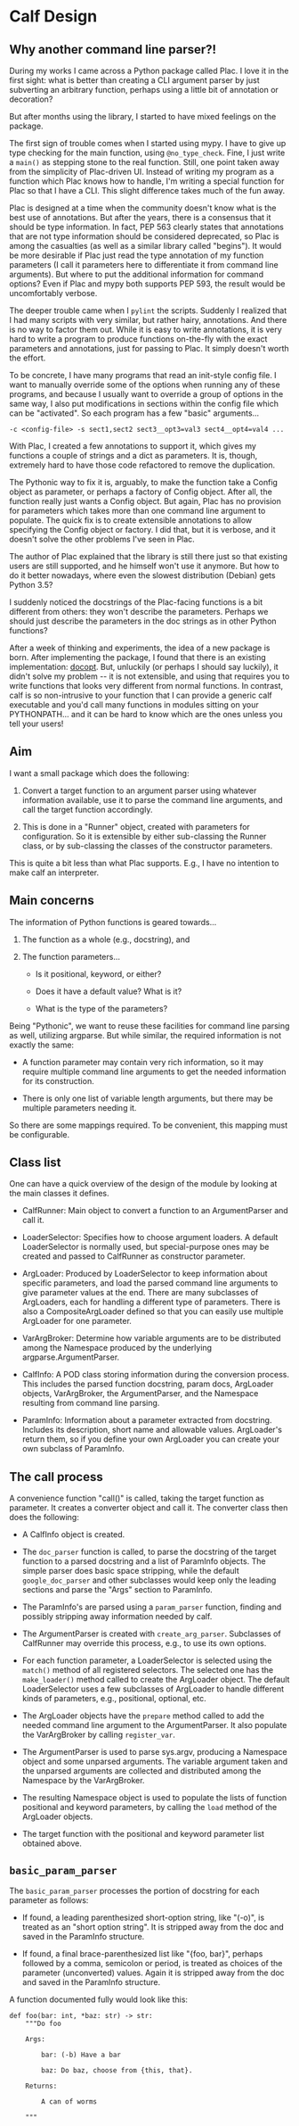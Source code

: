 # Calf Design

## Why another command line parser?!

During my works I came across a Python package called Plac.  I love it
in the first sight: what is better than creating a CLI argument parser
by just subverting an arbitrary function, perhaps using a little bit
of annotation or decoration?

But after months using the library, I started to have mixed feelings
on the package.

The first sign of trouble comes when I started using mypy.  I have to
give up type checking for the main function, using `@no_type_check`.
Fine, I just write a `main()` as stepping stone to the real function.
Still, one point taken away from the simplicity of Plac-driven UI.
Instead of writing my program as a function which Plac knows how to
handle, I'm writing a special function for Plac so that I have a CLI.
This slight difference takes much of the fun away.

Plac is designed at a time when the community doesn't know what is the
best use of annotations.  But after the years, there is a consensus
that it should be type information.  In fact, PEP 563 clearly states
that annotations that are not type information should be considered
deprecated, so Plac is among the casualties (as well as a similar
library called "begins").  It would be more desirable if Plac just
read the type annotation of my function parameters (I call it
parameters here to differentiate it from command line arguments).  But
where to put the additional information for command options?  Even if
Plac and mypy both supports PEP 593, the result would be uncomfortably
verbose.

The deeper trouble came when I `pylint` the scripts.  Suddenly I
realized that I had many scripts with very similar, but rather hairy,
annotations.  And there is no way to factor them out.  While it is
easy to write annotations, it is very hard to write a program to
produce functions on-the-fly with the exact parameters and
annotations, just for passing to Plac.  It simply doesn't worth the
effort.

To be concrete, I have many programs that read an init-style config
file.  I want to manually override some of the options when running
any of these programs, and because I usually want to override a group
of options in the same way, I also put modifications in sections
within the config file which can be "activated".  So each program has
a few "basic" arguments...

    -c <config-file> -s sect1,sect2 sect3__opt3=val3 sect4__opt4=val4 ...

With Plac, I created a few annotations to support it, which gives my
functions a couple of strings and a dict as parameters.  It is,
though, extremely hard to have those code refactored to remove the
duplication.

The Pythonic way to fix it is, arguably, to make the function take a
Config object as parameter, or perhaps a factory of Config object.
After all, the function really just wants a Config object.  But again,
Plac has no provision for parameters which takes more than one command
line argument to populate.  The quick fix is to create extensible
annotations to allow specifying the Config object or factory.  I did
that, but it is verbose, and it doesn't solve the other problems I've
seen in Plac.

The author of Plac explained that the library is still there just so
that existing users are still supported, and he himself won't use it
anymore.  But how to do it better nowadays, where even the slowest
distribution (Debian) gets Python 3.5?

I suddenly noticed the docstrings of the Plac-facing functions is a
bit different from others: they won't describe the parameters.
Perhaps we should just describe the parameters in the doc strings as
in other Python functions?

After a week of thinking and experiments, the idea of a new package is
born.  After implementing the package, I found that there is an
existing implementation: [docopt](https://github.com/docopt/docopt).
But, unluckily (or perhaps I should say luckily), it didn't solve my
problem -- it is not extensible, and using that requires you to write
functions that looks very different from normal functions.  In
contrast, calf is so non-intrusive to your function that I can provide
a generic calf executable and you'd call many functions in modules
sitting on your PYTHONPATH... and it can be hard to know which are the
ones unless you tell your users!

## Aim

I want a small package which does the following:

 1. Convert a target function to an argument parser using whatever
    information available, use it to parse the command line arguments,
    and call the target function accordingly.

 2. This is done in a "Runner" object, created with parameters for
    configuration.  So it is extensible by either sub-classing the
    Runner class, or by sub-classing the classes of the constructor
    parameters.

This is quite a bit less than what Plac supports.  E.g., I have no
intention to make calf an interpreter.

## Main concerns

The information of Python functions is geared towards...

 1. The function as a whole (e.g., docstring), and

 2. The function parameters...

      * Is it positional, keyword, or either?

      * Does it have a default value?  What is it?
      
      * What is the type of the parameters?

Being "Pythonic", we want to reuse these facilities for command line
parsing as well, utilizing argparse.  But while similar, the required
information is not exactly the same:

  * A function parameter may contain very rich information, so it may
    require multiple command line arguments to get the needed
    information for its construction.

  * There is only one list of variable length arguments, but there may
    be multiple parameters needing it.

So there are some mappings required.  To be convenient, this mapping
must be configurable.

## Class list

One can have a quick overview of the design of the module by looking
at the main classes it defines.

  * CalfRunner: Main object to convert a function to an ArgumentParser
    and call it.
    
  * LoaderSelector: Specifies how to choose argument loaders.  A
    default LoaderSelector is normally used, but special-purpose ones
    may be created and passed to CalfRunner as constructor parameter.

  * ArgLoader: Produced by LoaderSelector to keep information about
    specific parameters, and load the parsed command line arguments to
    give parameter values at the end.  There are many subclasses of
    ArgLoaders, each for handling a different type of parameters.
    There is also a CompositeArgLoader defined so that you can easily
    use multiple ArgLoader for one parameter.

  * VarArgBroker: Determine how variable arguments are to be
    distributed among the Namespace produced by the underlying
    argparse.ArgumentParser.

  * CalfInfo: A POD class storing information during the conversion
    process.  This includes the parsed function docstring, param
    docs, ArgLoader objects, VarArgBroker, the ArgumentParser, and the
    Namespace resulting from command line parsing.

  * ParamInfo: Information about a parameter extracted from docstring.
    Includes its description, short name and allowable values.
    ArgLoader's return them, so if you define your own ArgLoader you
    can create your own subclass of ParamInfo.

## The call process

A convenience function "call()" is called, taking the target function
as parameter.  It creates a converter object and call it.  The
converter class then does the following:

  * A CalfInfo object is created.

  * The `doc_parser` function is called, to parse the docstring of the
    target function to a parsed docstring and a list of ParamInfo
    objects.  The simple parser does basic space stripping, while the
    default `google_doc_parser` and other subclasses would keep only
    the leading sections and parse the "Args" section to ParamInfo.
    
  * The ParamInfo's are parsed using a `param_parser` function,
    finding and possibly stripping away information needed by calf.

  * The ArgumentParser is created with `create_arg_parser`.
    Subclasses of CalfRunner may override this process, e.g., to use
    its own options.

  * For each function parameter, a LoaderSelector is selected using
    the `match()` method of all registered selectors.  The selected
    one has the `make_loader()` method called to create the ArgLoader
    object.  The default LoaderSelector uses a few subclasses of
    ArgLoader to handle different kinds of parameters, e.g.,
    positional, optional, etc.

  * The ArgLoader objects have the `prepare` method called to add the
    needed command line argument to the ArgumentParser.  It also
    populate the VarArgBroker by calling `register_var`.

  * The ArgumentParser is used to parse sys.argv, producing a
    Namespace object and some unparsed arguments.  The variable
    argument taken and the unparsed arguments are collected and
    distributed among the Namespace by the VarArgBroker.

  * The resulting Namespace object is used to populate the lists of
    function positional and keyword parameters, by calling the
    `load` method of the ArgLoader objects.

  * The target function with the positional and keyword parameter list
    obtained above.

## `basic_param_parser`

The `basic_param_parser` processes the portion of docstring for each
parameter as follows:

  * If found, a leading parenthesized short-option string, like
    "(-o)", is treated as an "short option string".  It is stripped
    away from the doc and saved in the ParamInfo structure.

  * If found, a final brace-parenthesized list like "{foo, bar}",
    perhaps followed by a comma, semicolon or period, is treated as
    choices of the parameter (unconverted) values.  Again it is
    stripped away from the doc and saved in the ParamInfo structure.

A function documented fully would look like this:

    def foo(bar: int, *baz: str) -> str:
        """Do foo

        Args:

            bar: (-b) Have a bar

            baz: Do baz, choose from {this, that}.

        Returns:

            A can of worms

        """
